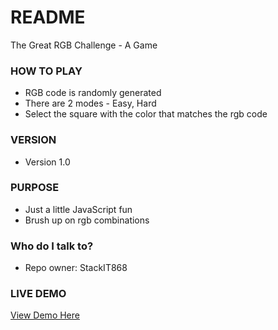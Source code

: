 # README #

The Great RGB Challenge - A Game

### HOW TO PLAY ###

* RGB code is randomly generated
* There are 2 modes - Easy, Hard
* Select the square with the color that matches the rgb code

### VERSION ###

* Version 1.0


### PURPOSE ###

* Just a little JavaScript fun
* Brush up on rgb combinations

### Who do I talk to? ###

* Repo owner: StackIT868

### LIVE DEMO ###
[View Demo Here]("https://stackit868.github.io/rgb-challenge/")

